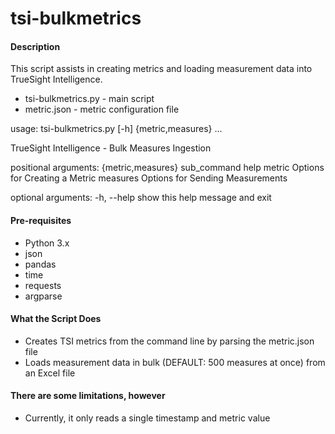 # tsi-bulkmetrics

#### Description

This script assists in creating metrics and loading measurement data into TrueSight Intelligence.

- tsi-bulkmetrics.py - main script
- metric.json - metric configuration file

usage: tsi-bulkmetrics.py [-h] {metric,measures} ...

TrueSight Intelligence - Bulk Measures Ingestion

positional arguments:
  {metric,measures}  sub_command help
    metric           Options for Creating a Metric
    measures         Options for Sending Measurements

optional arguments:
  -h, --help         show this help message and exit

#### Pre-requisites
- Python 3.x
- json
- pandas
- time
- requests
- argparse

#### What the Script Does

- Creates TSI metrics from the command line by parsing the metric.json file
- Loads measurement data in bulk (DEFAULT: 500 measures at once) from an Excel file

#### There are some limitations, however

- Currently, it only reads a single timestamp and metric value
